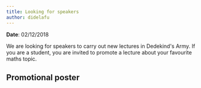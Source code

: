 ```yaml
---
title: Looking for speakers
author: didelafu
---
```

**Date**: 02/12/2018

We are looking for speakers to carry out new lectures in Dedekind's Army. If you are a student, you are invited to promote a lecture about your favourite maths topic.

## Promotional poster
 
